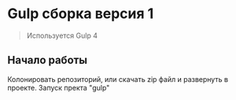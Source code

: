 # Gulp сборка версия 1

> Используется Gulp 4

## Начало работы

Колонировать репозиторий, или скачать zip файл и развернуть в проекте.
Запуск пректа "gulp"
